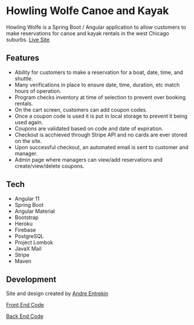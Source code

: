 # Howling Wolfe Canoe and Kayak

Howling Wolfe is a Spring Boot / Angular application to allow customers to make reservations for canoe and kayak rentals in the west Chicago suburbs.
[Live Site](https://howlingwolfe.com)

## Features

- Ability for customers to make a reservation for a boat, date, time, and shuttle.
- Many verifications in place to ensure date, time, duration, etc match hours of operation.
- Program checks inventory at time of selection to prevent over booking rentals.
- On the cart screen, customers can add coupon codes.
- Once a coupon code is used it is put in local storage to prevent it being used again.
- Coupons are validated based on code and date of expiration.
- Checkout is acchieved through Stripe API and no cards are ever stored on the site.
- Upon successful checkout, an automated email is sent to customer and manager. 
- Admin page where managers can view/add reservations and create/view/delete coupons.

## Tech

- Angular 11
- Spring Boot
- Angular Material
- Bootstrap
- Heroku
- Firebase
- PostgreSQL
- Project Lombok
- JavaX Mail
- Stripe
- Maven

## Development

Site and design created by [Andre Entrekin](https://www.github.com/andrethetallguy)

[Front End Code](https://www.github.com/andrethetallguy/howlingwolfefe)

[Back End Code](https://www.github.com/andrethetallguy/howlingwolfe)
